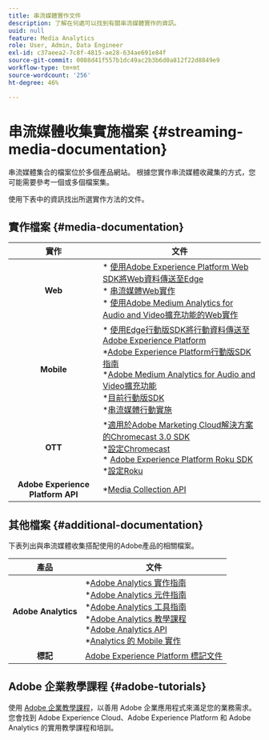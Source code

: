```yaml
---
title: 串流媒體實作文件
description: 了解在何處可以找到有關串流媒體實作的資訊。
uuid: null
feature: Media Analytics
role: User, Admin, Data Engineer
exl-id: c37aeea2-7c8f-4815-ae28-634ae691e84f
source-git-commit: 0088d41f557b1dc49ac2b3b6d0a812f22d8849e9
workflow-type: tm+mt
source-wordcount: '256'
ht-degree: 46%

---
```


# 串流媒體收集實施檔案 {#streaming-media-documentation}

串流媒體集合的檔案位於多個產品網站。 根據您實作串流媒體收藏集的方式，您可能需要參考一個或多個檔案集。

使用下表中的資訊找出所選實作方法的文件。

## 實作檔案 {#media-documentation}

| 實作 | 文件 |
|:-----------------------:|----------------|
| **Web** | * [使用Adobe Experience Platform Web SDK將Web資料傳送至Edge](/help/implementation/edge/edge-web-sdk.md) <br> * [串流媒體Web實作](/help/implementation/media-sdk/setup/web-implementation.md) <br>* [使用Adobe Medium Analytics for Audio and Video擴充功能的Web實作](https://experienceleague.adobe.com/docs/experience-platform/tags/extensions/adobe/media-analytics-3x/overview.html?lang=zh-Hant) |
| **Mobile** | * [使用Edge行動版SDK將行動資料傳送至Adobe Experience Platform](/help/implementation/edge/edge-mobile-sdk.md) <br> *[Adobe Experience Platform行動版SDK指南](https://developer.adobe.com/client-sdks/documentation/) <br> *[Adobe Medium Analytics for Audio and Video擴充功能](https://developer.adobe.com/client-sdks/documentation/adobe-media-analytics/)<br> *[目前行動版SDK](https://developer.adobe.com/client-sdks/documentation/current-sdk-versions/) <br> *[串流媒體行動實施](/help/implementation/media-sdk/setup/mobile-implementation.md) | |  |
| **OTT** | *[適用於Adobe Marketing Cloud解決方案的Chromecast 3.0 SDK](https://adobe-marketing-cloud.github.io/media-sdks/reference/chromecast/)<br> *[設定Chromecast](/help/implementation/media-sdk/setup/set-up-chromecast.md)<br> * [Adobe Experience Platform Roku SDK](/help/implementation/edge/implementation-edge.md) <br> *[設定Roku](/help/implementation/media-sdk/setup/set-up-roku.md) |
| **Adobe Experience Platform API** | *[Media Collection API](/help/implementation/media-collection-api/mc-api-overview.md) |

## 其他檔案 {#additional-documentation}

下表列出與串流媒體收集搭配使用的Adobe產品的相關檔案。

| 產品 | 文件 |
|:-----------------------:|----------------|
| **Adobe Analytics** | *[Adobe Analytics 實作指南](https://experienceleague.adobe.com/docs/analytics/implementation/home.html?lang=zh-Hant)<br>  *[Adobe Analytics 元件指南](https://experienceleague.adobe.com/docs/analytics/components/home.html?lang=zh-Hant)<br> *[Adobe Analytics 工具指南](https://experienceleague.adobe.com/docs/analytics/analyze/home.html?lang=zh-Hant)<br> *[Adobe Analytics 教學課程](https://experienceleague.adobe.com/docs/analytics.html?lang=zh-Hant#tutorials) <br> *[Adobe Analytics API](https://developer.adobe.com/analytics-apis/docs/2.0/)<br> *[Analytics 的 Mobile 實作](https://developer.adobe.com/client-sdks/documentation/adobe-analytics/) |
| **標記** | [Adobe Experience Platform 標記文件](https://experienceleague.adobe.com/docs/experience-platform/tags/home.html?lang=zh-Hant) |

## Adobe 企業教學課程 {#adobe-tutorials}

使用 [Adobe 企業教學課程](https://experienceleague.adobe.com/docs/home-tutorials.html?lang=zh-Hant)，以善用 Adobe 企業應用程式來滿足您的業務需求。您會找到 Adobe Experience Cloud、Adobe Experience Platform 和 Adobe Analytics 的實用教學課程和培訓。

